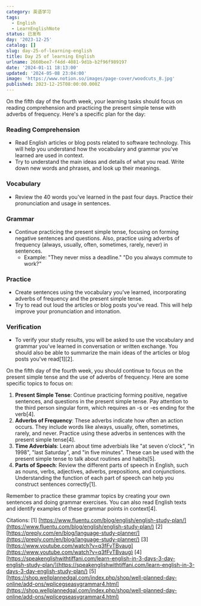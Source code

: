 ```yaml
---
category: 英语学习
tags:
  - English
  - LearnEnglishNote
status: 已发布
day: '2023-12-25'
catalog: []
slug: day-25-of-learning-english
title: Day 25 of learning English
urlname: 2660bee7-f4dd-4081-9d1b-b2f96f989197
date: '2024-01-11 18:13:00'
updated: '2024-05-08 23:04:00'
image: 'https://www.notion.so/images/page-cover/woodcuts_8.jpg'
published: 2023-12-25T08:00:00.000Z
---
```


On the fifth day of the fourth week, your learning tasks should focus on reading comprehension and practicing the present simple tense with adverbs of frequency. Here's a specific plan for the day:


### Reading Comprehension

- Read English articles or blog posts related to software technology. This will help you understand how the vocabulary and grammar you've learned are used in context.
- Try to understand the main ideas and details of what you read. Write down new words and phrases, and look up their meanings.

### Vocabulary

- Review the 40 words you've learned in the past four days. Practice their pronunciation and usage in sentences.

### Grammar

- Continue practicing the present simple tense, focusing on forming negative sentences and questions. Also, practice using adverbs of frequency (always, usually, often, sometimes, rarely, never) in sentences.
	- Example: "They never miss a deadline." "Do you always commute to work?"

### Practice

- Create sentences using the vocabulary you've learned, incorporating adverbs of frequency and the present simple tense.
- Try to read out loud the articles or blog posts you've read. This will help improve your pronunciation and intonation.

### Verification

- To verify your study results, you will be asked to use the vocabulary and grammar you've learned in conversation or written exchange. You should also be able to summarize the main ideas of the articles or blog posts you've read[1][2].

On the fifth day of the fourth week, you should continue to focus on the present simple tense and the use of adverbs of frequency. Here are some specific topics to focus on:

1. **Present Simple Tense**: Continue practicing forming positive, negative sentences, and questions in the present simple tense. Pay attention to the third person singular form, which requires an -s or -es ending for the verb[4].
2. **Adverbs of Frequency**: These adverbs indicate how often an action occurs. They include words like always, usually, often, sometimes, rarely, and never. Practice using these adverbs in sentences with the present simple tense[4].
3. **Time Adverbials**: Learn about time adverbials like "at seven o'clock", "in 1998", "last Saturday", and "in five minutes". These can be used with the present simple tense to talk about routines and habits[5].
4. **Parts of Speech**: Review the different parts of speech in English, such as nouns, verbs, adjectives, adverbs, prepositions, and conjunctions. Understanding the function of each part of speech can help you construct sentences correctly[1].

Remember to practice these grammar topics by creating your own sentences and doing grammar exercises. You can also read English texts and identify examples of these grammar points in context[4].


Citations:
[1] [https://www.fluentu.com/blog/english/english-study-plan/](https://www.fluentu.com/blog/english/english-study-plan/)
[2] [https://preply.com/en/blog/language-study-planner/](https://preply.com/en/blog/language-study-planner/)
[3] [https://www.youtube.com/watch?v=q3fFvTBvaug](https://www.youtube.com/watch?v=q3fFvTBvaug)
[4] [https://speakenglishwithtiffani.com/learn-english-in-3-days-3-day-english-study-plan/](https://speakenglishwithtiffani.com/learn-english-in-3-days-3-day-english-study-plan/)
[5] [https://shop.wellplannedgal.com/index.php/shop/well-planned-day-online/add-ons/wplicegseasygrammar4.html](https://shop.wellplannedgal.com/index.php/shop/well-planned-day-online/add-ons/wplicegseasygrammar4.html)

